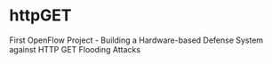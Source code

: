 # httpGET
First OpenFlow Project - Building a Hardware-based Defense System against HTTP GET Flooding Attacks 
